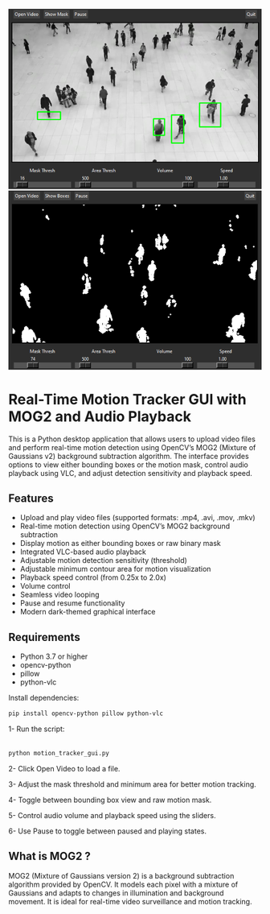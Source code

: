 
![Bounding Box View](assets/mog1.png)
![MOG2 Mask View](assets/mog2.png)
# Real-Time Motion Tracker GUI with MOG2 and Audio Playback

This is a Python desktop application that allows users to upload video files and perform real-time motion detection using OpenCV’s MOG2 (Mixture of Gaussians v2) background subtraction algorithm. The interface provides options to view either bounding boxes or the motion mask, control audio playback using VLC, and adjust detection sensitivity and playback speed.

## Features

- Upload and play video files (supported formats: .mp4, .avi, .mov, .mkv)
- Real-time motion detection using OpenCV’s MOG2 background subtraction
- Display motion as either bounding boxes or raw binary mask
- Integrated VLC-based audio playback
- Adjustable motion detection sensitivity (threshold)
- Adjustable minimum contour area for motion visualization
- Playback speed control (from 0.25x to 2.0x)
- Volume control
- Seamless video looping
- Pause and resume functionality
- Modern dark-themed graphical interface

## Requirements

- Python 3.7 or higher
- opencv-python
- pillow
- python-vlc

Install dependencies:

```bash
pip install opencv-python pillow python-vlc
```

1- Run the script:

```bash

python motion_tracker_gui.py
```
2- Click Open Video to load a file.

3- Adjust the mask threshold and minimum area for better motion tracking.

4- Toggle between bounding box view and raw motion mask.

5- Control audio volume and playback speed using the sliders.

6- Use Pause to toggle between paused and playing states.

## What is MOG2 ?
MOG2 (Mixture of Gaussians version 2) is a background subtraction algorithm provided by OpenCV. It models each pixel with a mixture of Gaussians and adapts to changes in illumination and background movement. It is ideal for real-time video surveillance and motion tracking.
